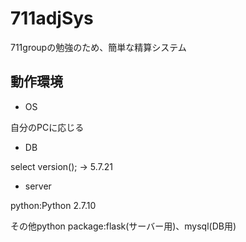 # 711adjSys
711groupの勉強のため、簡単な精算システム

## 動作環境
* OS

自分のPCに応じる
* DB


select version(); -> 5.7.21
* server


python:Python 2.7.10

その他python package:flask(サーバー用)、mysql(DB用)
